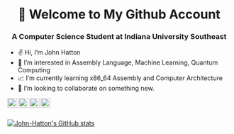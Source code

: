 <h1 align="center">👋 Welcome to My Github Account</h1>

<h3 align="center">A Computer Science Student at Indiana University Southeast</h3>


- ✌️ Hi, I’m John Hatton
- 🔬 I’m interested in Assembly Language, Machine Learning, Quantum Computing
- 📈 I’m currently learning x86_64 Assembly and Computer Architecture
- 🚀 I’m looking to collaborate on something new.


<a href="john.hatton@web.de">
  <img align="left" alt="Web-De" width="22px" src="https://cdn.icon-icons.com/icons2/699/PNG/512/webde_icon-icons.com_61620.png" />
</a>
<a href="https://www.linkedin.com/in/john-d-hatton/">
  <img align="left" alt="LinkedIn" width="22px" src="https://cdn-icons-png.flaticon.com/512/3536/3536505.png" />
</a>
<a href="https://www.sololearn.com/profile/12548172">
  <img align="left" alt="SoloLearn" width="22px" src="https://blob.sololearn.com/avatars/sololearn.png" />
</a>
</a>
<a href="https://leetcode.com/taschenr3chner/">
  <img align="left" alt="SoloLearn" width="22px" src="https://cdn.iconscout.com/icon/free/png-256/leetcode-3629476-3031539.png" />
</a>






<br />
<br />

[![John-Hatton's GitHub stats](https://github-readme-stats.vercel.app/api?username=John-Hatton)](https://github.com/John-Hatton/github-readme-stats)


<!---
John-Hatton/John-Hatton is a ✨ special ✨ repository because its `README.md` (this file) appears on your GitHub profile.
You can click the Preview link to take a look at your changes.
--->

